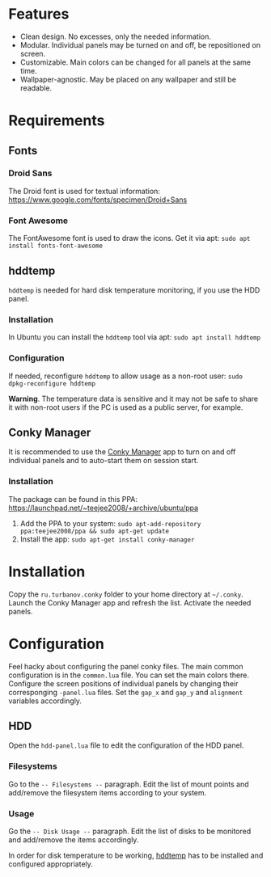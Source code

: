 # Features

* Clean design. No excesses, only the needed information.
* Modular. Individual panels may be turned on and off, be repositioned on screen.
* Customizable. Main colors can be changed for all panels at the same time.
* Wallpaper-agnostic. May be placed on any wallpaper and still be readable.


# Requirements

## Fonts

### Droid Sans

The Droid font is used for textual information: <https://www.google.com/fonts/specimen/Droid+Sans>


### Font Awesome

The FontAwesome font is used to draw the icons. Get it via apt: `sudo apt install fonts-font-awesome`


## hddtemp

`hddtemp` is needed for hard disk temperature monitoring, if you use the HDD panel.


### Installation

In Ubuntu you can install the `hddtemp` tool via apt: `sudo apt install hddtemp`


### Configuration

If needed, reconfigure `hddtemp` to allow usage as a non-root user: `sudo dpkg-reconfigure hddtemp`

**Warning**. The temperature data is sensitive and it may not be safe to share it with non-root users if the PC is used as a public server, for example.


## Conky Manager

It is recommended to use the [Conky Manager]() app to turn on and off individual panels and to auto-start them on session start.


### Installation

The package can be found in this PPA: <https://launchpad.net/~teejee2008/+archive/ubuntu/ppa>

1. Add the PPA to your system: `sudo apt-add-repository ppa:teejee2008/ppa && sudo apt-get update`
2. Install the app: `sudo apt-get install conky-manager`


# Installation

Copy the `ru.turbanov.conky` folder to your home directory at `~/.conky`. Launch the Conky Manager app and refresh the list. Activate the needed panels.


# Configuration

Feel hacky about configuring the panel conky files. The main common configuration is in the `common.lua` file. You can set the main colors there.
Configure the screen positions of individual panels by changing their corresponging `-panel.lua` files. Set the `gap_x` and `gap_y` and `alignment` variables accordingly.


## HDD

Open the `hdd-panel.lua` file to edit the configuration of the HDD panel.


### Filesystems

Go to the `-- Filesystems --` paragraph. Edit the list of mount points and add/remove the filesystem items according to your system.


### Usage

Go the `-- Disk Usage --` paragraph. Edit the list of disks to be monitored and add/remove the items accordingly.

In order for disk temperature to be working, [hddtemp](#hddtemp) has to be installed and configured appropriately.

